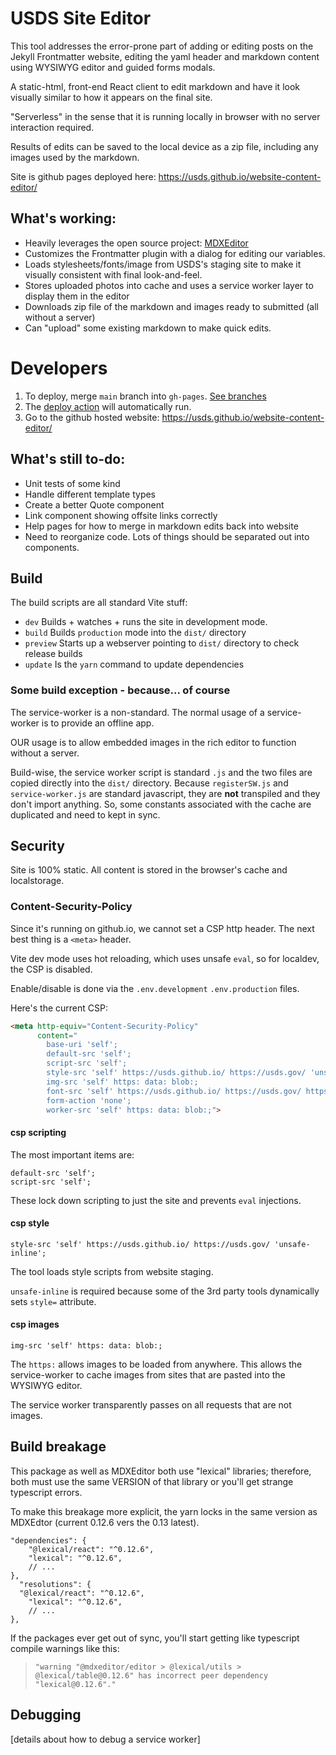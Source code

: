 # USDS Site Editor

This tool addresses the error-prone part of adding or editing posts on the Jekyll Frontmatter website,
editing the yaml header and markdown content using WYSIWYG editor and guided forms modals.

A static-html, front-end React client to edit markdown and have it look visually similar to how it appears on the final
site.

"Serverless" in the sense that it is running locally in browser with no server interaction required.

Results of edits can be saved to the local device as a zip file, including any images used by the markdown.

Site is github pages deployed here: https://usds.github.io/website-content-editor/



## What's working:

- Heavily leverages the open source project: [MDXEditor](https://github.com/mdx-editor/editor)
- Customizes the Frontmatter plugin with a dialog for editing our variables.
- Loads stylesheets/fonts/image from USDS's staging site to make it visually consistent with final look-and-feel.
- Stores uploaded photos into cache and uses a service worker layer to display them in the editor
- Downloads zip file of the markdown and images ready to submitted (all without a server)
- Can "upload" some existing markdown to make quick edits.

# Developers
1. To deploy, merge `main` branch into `gh-pages`. [See branches](https://github.com/usds/website-content-editor/branches)
1. The [deploy action](https://github.com/usds/website-content-editor/actions) will automatically run.
1. Go to the github hosted website: https://usds.github.io/website-content-editor/

## What's still to-do:
- Unit tests of some kind
- Handle different template types
- Create a better Quote component
- Link component showing offsite links correctly
- Help pages for how to merge in markdown edits back into website
- Need to reorganize code. Lots of things should be separated out into components.

## Build
The build scripts are all standard Vite stuff:
- `dev` Builds + watches + runs the site in development mode.
- `build` Builds `production` mode into the `dist/` directory
- `preview` Starts up a webserver pointing to `dist/` directory to check release builds
- `update` Is the `yarn` command to update dependencies

### Some build exception - because... of course
The service-worker is a non-standard. The normal usage of a service-worker is to provide an offline app.

OUR usage is to allow embedded images in the rich editor to function without a server.

Build-wise, the service worker script is standard `.js` and the two files
are copied directly into the `dist/` directory. Because `registerSW.js`
and `service-worker.js` are standard javascript, they are **not** transpiled
and they don't import anything. So, some constants associated with the cache
are duplicated and need to kept in sync.

## Security
Site is 100% static. All content is stored in the browser's cache and localstorage.


### Content-Security-Policy
Since it's running on github.io, we cannot set a CSP http header.
The next best thing is a `<meta>` header.

Vite dev mode uses hot reloading, which uses unsafe `eval`, so for
localdev, the CSP is disabled.

Enable/disable is done via the `.env.development` `.env.production` files.

Here's the current CSP:
```html
<meta http-equiv="Content-Security-Policy" 
      content="
        base-uri 'self';
        default-src 'self';
        script-src 'self';
        style-src 'self' https://usds.github.io/ https://usds.gov/ 'unsafe-inline'; 
        img-src 'self' https: data: blob:; 
        font-src 'self' https://usds.github.io/ https://usds.gov/ https://*.gov/; 
        form-action 'none';
        worker-src 'self' https: data: blob:;">
```

#### csp scripting
The most important items are:
```
default-src 'self';
script-src 'self';
```
These lock down scripting to just the site and prevents `eval` injections.

#### csp style
```
style-src 'self' https://usds.github.io/ https://usds.gov/ 'unsafe-inline';
```
The tool loads style scripts from website staging.

`unsafe-inline` is required because some of the 3rd party tools dynamically sets `style=` attribute.

#### csp images
```
img-src 'self' https: data: blob:;
```
The `https:` allows images to be loaded from anywhere. This allows the service-worker to 
cache images from sites that are pasted into the WYSIWYG editor.

The service worker transparently passes on all requests that are not images.

## Build breakage
This package as well as MDXEditor both use "lexical" libraries; therefore, both
must use the same VERSION of that library or you'll get strange typescript errors.

To make this breakage more explicit, the yarn locks in the same version as MDXEdtor (current 0.12.6 vers the 0.13 latest).


``` json5
"dependencies": {
    "@lexical/react": "^0.12.6",
    "lexical": "^0.12.6",
    // ...
},
  "resolutions": {
  "@lexical/react": "^0.12.6",
    "lexical": "^0.12.6",
    // ...
},
```

If the packages ever get out of sync, you'll start getting like typescript compile warnings like this:
> `"warning "@mdxeditor/editor > @lexical/utils > @lexical/table@0.12.6" has incorrect peer dependency "lexical@0.12.6"."
`


## Debugging

[details about how to debug a service worker]

